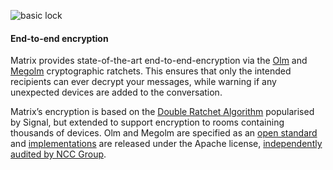 ![basic lock](assets/basic_lock.svg)

#### End-to-end encryption

Matrix provides state-of-the-art end-to-end-encryption via the [Olm](https://gitlab.matrix.org/matrix-org/olm/blob/master/docs/olm.md) and [Megolm](https://gitlab.matrix.org/matrix-org/olm/blob/master/docs/megolm.md) cryptographic ratchets.
This ensures that only the intended recipients can ever decrypt your messages,
while warning if any unexpected devices are added to the conversation.

Matrix’s encryption is based on the [Double Ratchet Algorithm](https://signal.org/docs/specifications/doubleratchet/) popularised by Signal,
but extended to support encryption to rooms containing thousands of devices.
Olm and Megolm are specified as an [open standard](https://gitlab.matrix.org/matrix-org/olm/blob/master/docs/) and [implementations](https://gitlab.matrix.org/matrix-org/olm/) are released under the Apache license, [independently audited by NCC Group](/blog/2016/11/21/matrixs-olm-end-to-end-encryption-security-assessment-released-and-implemented-cross-platform-on-riot-at-last).